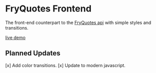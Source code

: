 # FryQuotes Frontend

The front-end counterpart to the [FryQuotes api](https://github.com/sphen/fry-quotes-api) with simple styles and transitions.

[live demo](https://sphen.net/fry-quotes-frontend/)

## Planned Updates

[x] Add color transitions.
[x] Update to modern javascript.
